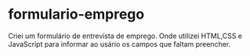 # formulario-emprego
 Criei um formulário de entrevista de emprego. Onde utilizei HTML,CSS e JavaScript para informar ao usário os campos que faltam preencher.

